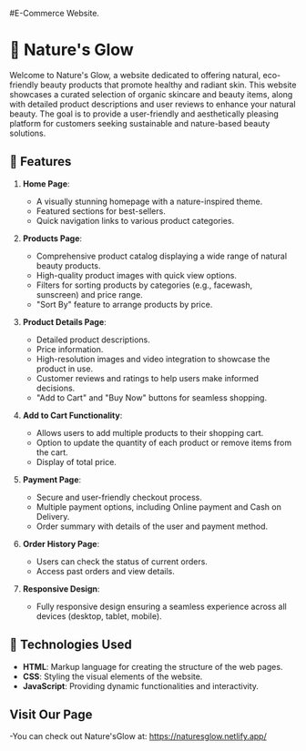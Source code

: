 #E-Commerce Website.

# 🌿 **Nature's Glow**

Welcome to Nature's Glow, a website dedicated to offering natural, eco-friendly beauty products that promote healthy and radiant skin. This website showcases a curated selection of organic skincare and beauty items, along with detailed product descriptions and user reviews to enhance your natural beauty. The goal is to provide a user-friendly and aesthetically pleasing platform for customers seeking sustainable and nature-based beauty solutions.

## 🌼 **Features**

1. **Home Page**:
   - A visually stunning homepage with a nature-inspired theme.
   - Featured sections for best-sellers.
   - Quick navigation links to various product categories.

2. **Products Page**:
   - Comprehensive product catalog displaying a wide range of natural beauty products.
   - High-quality product images with quick view options.
   - Filters for sorting products by categories (e.g., facewash, sunscreen) and price range.
   - "Sort By" feature to arrange products by price.

3. **Product Details Page**:
   - Detailed product descriptions.
   - Price information.
   - High-resolution images and video integration to showcase the product in use.
   - Customer reviews and ratings to help users make informed decisions.
   - "Add to Cart" and "Buy Now" buttons for seamless shopping.

4. **Add to Cart Functionality**:
   - Allows users to add multiple products to their shopping cart.
   - Option to update the quantity of each product or remove items from the cart.
   - Display of total price.

5. **Payment Page**:
   - Secure and user-friendly checkout process.
   - Multiple payment options, including Online payment and Cash on Delivery.
   - Order summary with details of the user and payment method.

6. **Order History Page**:
   - Users can check the status of current orders.
   - Access past orders and view details.

7. **Responsive Design**:
   - Fully responsive design ensuring a seamless experience across all devices (desktop, tablet, mobile).

## 🔧 **Technologies Used**

- **HTML**: Markup language for creating the structure of the web pages.
- **CSS**: Styling the visual elements of the website.
- **JavaScript**: Providing dynamic functionalities and interactivity.

##    **Visit Our Page**
-You can check out Nature'sGlow at:
https://naturesglow.netlify.app/
